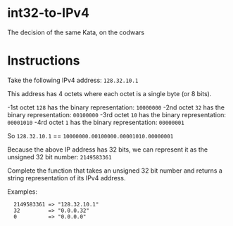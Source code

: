 # int32-to-IPv4
The decision of the same Kata, on the codwars

# Instructions

Take the following IPv4 address: `128.32.10.1`

This address has 4 octets where each octet is a single byte (or 8 bits).

-1st octet `128` has the binary representation: `10000000`
-2nd octet `32` has the binary representation: `00100000`
-3rd octet `10` has the binary representation: `00001010`
-4rd octet `1` has the binary representation: `00000001`

So `128.32.10.1` == `10000000.00100000.00001010.00000001`

Because the above IP address has 32 bits, we can represent it as the unsigned 32 bit number: `2149583361`

Complete the function that takes an unsigned 32 bit number and returns a string representation of its IPv4 address.

Examples:

```
  2149583361 => "128.32.10.1"
  32         => "0.0.0.32"
  0          => "0.0.0.0"
```
